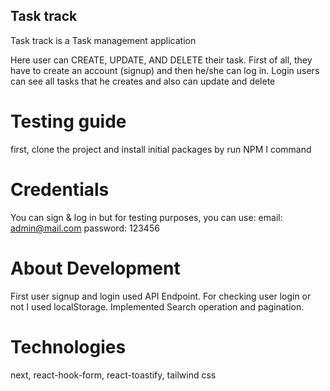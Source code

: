 ## Task track
Task track is a Task management application 

Here user can CREATE, UPDATE, AND DELETE their task. First of all, they have to create an account (signup) and then he/she can log in.
Login users can see all tasks that he creates and also can update and delete

# Testing guide
first, clone the project and install initial packages by run NPM I command

# Credentials
You can sign & log in but for testing purposes, you can use: 
email: admin@mail.com
password: 123456

# About Development
First user signup and login used API Endpoint.
For checking user login or not I used localStorage.
Implemented Search operation and pagination.

# Technologies
next,
react-hook-form,
react-toastify,
tailwind css
